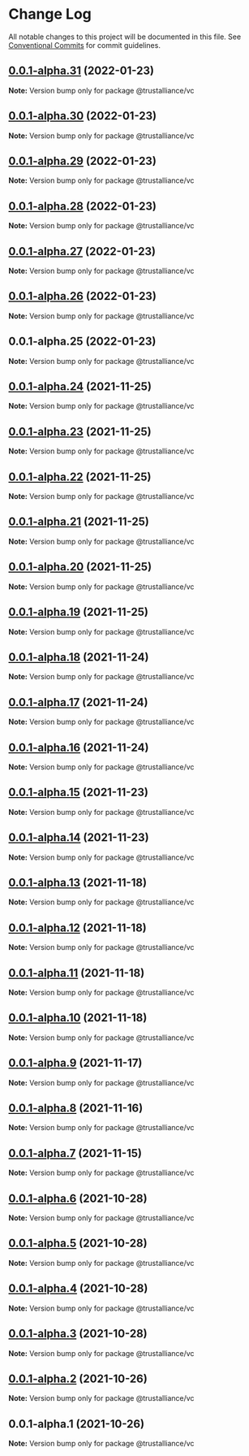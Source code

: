 # Change Log

All notable changes to this project will be documented in this file.
See [Conventional Commits](https://conventionalcommits.org) for commit guidelines.

## [0.0.1-alpha.31](https://github.com/TrustAllianceNZ/trust-sdk/compare/@trustalliance/vc@0.0.1-alpha.30...@trustalliance/vc@0.0.1-alpha.31) (2022-01-23)

**Note:** Version bump only for package @trustalliance/vc





## [0.0.1-alpha.30](https://github.com/TrustAllianceNZ/trust-sdk/compare/@trustalliance/vc@0.0.1-alpha.29...@trustalliance/vc@0.0.1-alpha.30) (2022-01-23)

**Note:** Version bump only for package @trustalliance/vc





## [0.0.1-alpha.29](https://github.com/TrustAllianceNZ/trust-sdk/compare/@trustalliance/vc@0.0.1-alpha.28...@trustalliance/vc@0.0.1-alpha.29) (2022-01-23)

**Note:** Version bump only for package @trustalliance/vc





## [0.0.1-alpha.28](https://github.com/TrustAllianceNZ/trust-sdk/compare/@trustalliance/vc@0.0.1-alpha.27...@trustalliance/vc@0.0.1-alpha.28) (2022-01-23)

**Note:** Version bump only for package @trustalliance/vc





## [0.0.1-alpha.27](https://github.com/TrustAllianceNZ/trust-sdk/compare/@trustalliance/vc@0.0.1-alpha.26...@trustalliance/vc@0.0.1-alpha.27) (2022-01-23)

**Note:** Version bump only for package @trustalliance/vc





## [0.0.1-alpha.26](https://github.com/TrustAllianceNZ/trust-sdk/compare/@trustalliance/vc@0.0.1-alpha.25...@trustalliance/vc@0.0.1-alpha.26) (2022-01-23)

**Note:** Version bump only for package @trustalliance/vc





## 0.0.1-alpha.25 (2022-01-23)

**Note:** Version bump only for package @trustalliance/vc





## [0.0.1-alpha.24](https://github.com/trustalliance-blockchain/trustalliance-verifiable/compare/@trustalliance/vc@0.0.1-alpha.23...@trustalliance/vc@0.0.1-alpha.24) (2021-11-25)

**Note:** Version bump only for package @trustalliance/vc





## [0.0.1-alpha.23](https://github.com/trustalliance-blockchain/trustalliance-verifiable/compare/@trustalliance/vc@0.0.1-alpha.22...@trustalliance/vc@0.0.1-alpha.23) (2021-11-25)

**Note:** Version bump only for package @trustalliance/vc





## [0.0.1-alpha.22](https://github.com/trustalliance-blockchain/trustalliance-verifiable/compare/@trustalliance/vc@0.0.1-alpha.21...@trustalliance/vc@0.0.1-alpha.22) (2021-11-25)

**Note:** Version bump only for package @trustalliance/vc





## [0.0.1-alpha.21](https://github.com/trustalliance-blockchain/track-back-verifier/compare/@trustalliance/vc@0.0.1-alpha.20...@trustalliance/vc@0.0.1-alpha.21) (2021-11-25)

**Note:** Version bump only for package @trustalliance/vc





## [0.0.1-alpha.20](github.com/trustalliance-blockchain/track-back-verifier/compare/@trustalliance/vc@0.0.1-alpha.19...@trustalliance/vc@0.0.1-alpha.20) (2021-11-25)

**Note:** Version bump only for package @trustalliance/vc





## [0.0.1-alpha.19](github.com/trustalliance-blockchain/track-back-verifier/packages/trustalliance-vc/compare/@trustalliance/vc@0.0.1-alpha.18...@trustalliance/vc@0.0.1-alpha.19) (2021-11-25)

**Note:** Version bump only for package @trustalliance/vc





## [0.0.1-alpha.18](https://github.com/trustalliance-blockchain/trustalliance-verifiable/compare/@trustalliance/vc@0.0.1-alpha.17...@trustalliance/vc@0.0.1-alpha.18) (2021-11-24)

**Note:** Version bump only for package @trustalliance/vc





## [0.0.1-alpha.17](https://github.com/trustalliance-blockchain/trustalliance-verifiable/compare/@trustalliance/vc@0.0.1-alpha.16...@trustalliance/vc@0.0.1-alpha.17) (2021-11-24)

**Note:** Version bump only for package @trustalliance/vc





## [0.0.1-alpha.16](https://github.com/trustalliance-blockchain/trustalliance-verifiable/compare/@trustalliance/vc@0.0.1-alpha.15...@trustalliance/vc@0.0.1-alpha.16) (2021-11-24)

**Note:** Version bump only for package @trustalliance/vc





## [0.0.1-alpha.15](https://github.com/trustalliance-blockchain/trustalliance-verifiable/compare/@trustalliance/vc@0.0.1-alpha.14...@trustalliance/vc@0.0.1-alpha.15) (2021-11-23)

**Note:** Version bump only for package @trustalliance/vc





## [0.0.1-alpha.14](https://github.com/trustalliance-blockchain/trustalliance-verifiable/compare/@trustalliance/vc@0.0.1-alpha.13...@trustalliance/vc@0.0.1-alpha.14) (2021-11-23)

**Note:** Version bump only for package @trustalliance/vc





## [0.0.1-alpha.13](https://github.com/trustalliance-blockchain/trustalliance-verifiable/compare/@trustalliance/vc@0.0.1-alpha.12...@trustalliance/vc@0.0.1-alpha.13) (2021-11-18)

**Note:** Version bump only for package @trustalliance/vc





## [0.0.1-alpha.12](https://github.com/trustalliance-blockchain/trustalliance-verifiable/compare/@trustalliance/vc@0.0.1-alpha.11...@trustalliance/vc@0.0.1-alpha.12) (2021-11-18)

**Note:** Version bump only for package @trustalliance/vc





## [0.0.1-alpha.11](https://github.com/trustalliance-blockchain/trustalliance-verifiable/compare/@trustalliance/vc@0.0.1-alpha.10...@trustalliance/vc@0.0.1-alpha.11) (2021-11-18)

**Note:** Version bump only for package @trustalliance/vc





## [0.0.1-alpha.10](https://github.com/trustalliance-blockchain/trustalliance-verifiable/compare/@trustalliance/vc@0.0.1-alpha.9...@trustalliance/vc@0.0.1-alpha.10) (2021-11-18)

**Note:** Version bump only for package @trustalliance/vc





## [0.0.1-alpha.9](https://github.com/trustalliance-blockchain/trustalliance-verifiable/compare/@trustalliance/vc@0.0.1-alpha.8...@trustalliance/vc@0.0.1-alpha.9) (2021-11-17)

**Note:** Version bump only for package @trustalliance/vc





## [0.0.1-alpha.8](https://github.com/trustalliance-blockchain/trustalliance-verifiable/compare/@trustalliance/vc@0.0.1-alpha.7...@trustalliance/vc@0.0.1-alpha.8) (2021-11-16)

**Note:** Version bump only for package @trustalliance/vc





## [0.0.1-alpha.7](https://github.com/trustalliance-blockchain/trustalliance-verifiable/compare/@trustalliance/vc@0.0.1-alpha.6...@trustalliance/vc@0.0.1-alpha.7) (2021-11-15)

**Note:** Version bump only for package @trustalliance/vc





## [0.0.1-alpha.6](https://github.com/trustalliance-blockchain/trustalliance-verifiable/compare/@trustalliance/vc@0.0.1-alpha.5...@trustalliance/vc@0.0.1-alpha.6) (2021-10-28)

**Note:** Version bump only for package @trustalliance/vc





## [0.0.1-alpha.5](https://github.com/trustalliance-blockchain/trustalliance-verifiable/compare/@trustalliance/vc@0.0.1-alpha.4...@trustalliance/vc@0.0.1-alpha.5) (2021-10-28)

**Note:** Version bump only for package @trustalliance/vc





## [0.0.1-alpha.4](https://github.com/trustalliance-blockchain/trustalliance-verifiable/compare/@trustalliance/vc@0.0.1-alpha.3...@trustalliance/vc@0.0.1-alpha.4) (2021-10-28)

**Note:** Version bump only for package @trustalliance/vc





## [0.0.1-alpha.3](https://github.com/trustalliance-blockchain/trustalliance-verifiable/compare/@trustalliance/vc@0.0.1-alpha.2...@trustalliance/vc@0.0.1-alpha.3) (2021-10-28)

**Note:** Version bump only for package @trustalliance/vc





## [0.0.1-alpha.2](https://github.com/trustalliance-blockchain/trustalliance-verifiable/compare/@trustalliance/vc@0.0.1-alpha.1...@trustalliance/vc@0.0.1-alpha.2) (2021-10-26)

**Note:** Version bump only for package @trustalliance/vc





## 0.0.1-alpha.1 (2021-10-26)

**Note:** Version bump only for package @trustalliance/vc
